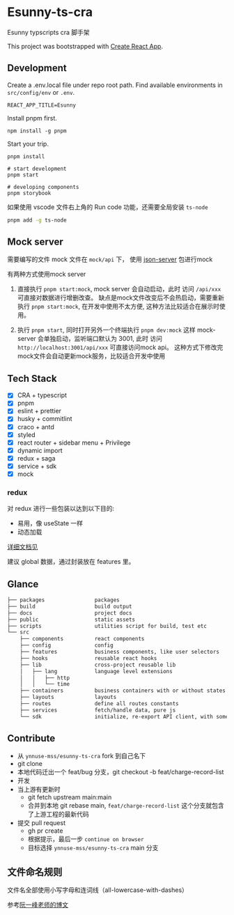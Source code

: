 # Esunny-ts-cra

Esunny typscripts cra 脚手架

This project was bootstrapped with [Create React App](https://github.com/facebook/create-react-app).


## Development

Create a .env.local file under repo root path. Find available environments in `src/config/env` or `.env`.

```.env.local
REACT_APP_TITLE=Esunny
```

Install pnpm first.

```shell
npm install -g pnpm
```

Start your trip.

```shell
pnpm install

# start development
pnpm start

# developing components
pnpm storybook
```

如果使用 vscode 文件右上角的 Run code 功能，还需要全局安装 `ts-node`

```sh
pnpm add -g ts-node
```

## Mock server

需要编写的文件 mock 文件在 `mock/api` 下， 使用 [json-server](https://www.npmjs.com/package/json-server) 包进行mock

有两种方式使用mock server

1. 直接执行 `pnpm start:mock`, mock server 会自动启动，此时 访问 `/api/xxx` 可直接对数据进行增删改查。 缺点是mock文件改变后不会热启动，需要重新执行 `pnpm start:mock`, 在开发中使用不太方便, 这种方法比较适合在展示时使用。

2. 执行 `pnpm start`, 同时打开另外一个终端执行 `pnpm dev:mock` 这样 mock-server 会单独启动，监听端口默认为 3001, 此时 访问 `http://localhost:3001/api/xxx` 可直接访问mock api。
这种方式下修改完mock文件会自动更新mock服务，比较适合开发中使用

## Tech Stack

- [x] CRA + typescript
- [x] pnpm
- [x] eslint + prettier
- [x] husky + commitlint
- [x] craco + antd
- [x] styled
- [x] react router + sidebar menu + Privilege
- [x] dynamic import
- [x] redux + saga
- [x] service + sdk
- [x] mock

### redux

对 redux 进行一些包装以达到以下目的:

- 易用，像 useState 一样
- 动态加载

[详细文档见](src/lib/redux-toolkit/README.md)

建议 global 数据，通过封装放在 features 里。

## Glance

```sh
├── packages                packages
├── build                   build output
├── docs                    project docs
├── public                  static assets
├── scripts                 utilities script for build, test etc
└── src
    ├── components          react components
    ├── config              config
    ├── features            business components, like user selectors
    ├── hooks               reusable react hooks
    ├── lib                 cross-project reusable lib
    │   ├── lang            language level extensions
    │   │   ├── http
    │   │   └── time
    ├── containers          business containers with or without states
    ├── layouts             layouts
    ├── routes              define all routes constants
    ├── services            fetch/handle data, pure js
    └── sdk                 initialize, re-export API client, with some utilities
```

## Contribute

- 从 `ynnuse-mss/esunny-ts-cra` fork 到自己名下
- git clone
- 本地代码迁出一个 feat/bug 分支，git checkout -b feat/charge-record-list
- 开发
- 当上游有更新时
  - git fetch upstream main:main
  - 合并到本地 git rebase main, `feat/charge-record-list` 这个分支就包含了上游工程的最新代码
- 提交 pull request
  - gh pr create
  - 根据提示，最后一步 `continue on browser`
  - 目标选择 `ynnuse-mss/esunny-ts-cra` main 分支

## 文件命名规则

文件名全部使用小写字母和连词线（all-lowercase-with-dashes）

参考[阮一峰老师的博文](https://www.ruanyifeng.com/blog/2017/02/filename-should-be-lowercase.html)

